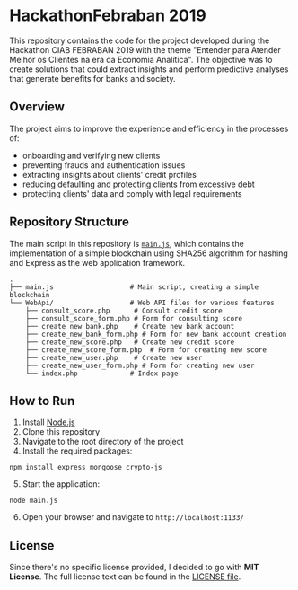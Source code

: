 # HackathonFebraban 2019

This repository contains the code for the project developed during the Hackathon CIAB FEBRABAN 2019 with the theme "Entender para Atender Melhor os Clientes na era da Economia Analítica". The objective was to create solutions that could extract insights and perform predictive analyses that generate benefits for banks and society.

## Overview

The project aims to improve the experience and efficiency in the processes of:

- onboarding and verifying new clients
- preventing frauds and authentication issues
- extracting insights about clients' credit profiles 
- reducing defaulting and protecting clients from excessive debt
- protecting clients' data and comply with legal requirements

## Repository Structure

The main script in this repository is [`main.js`](https://github.com/FernandoSLuz/HackathonFebraban_2019/blob/master/main.js), which contains the implementation of a simple blockchain using SHA256 algorithm for hashing and Express as the web application framework.

```
.
├── main.js                   # Main script, creating a simple blockchain
└── WebApi/                   # Web API files for various features
    ├── consult_score.php      # Consult credit score
    ├── consult_score_form.php # Form for consulting score
    ├── create_new_bank.php    # Create new bank account
    ├── create_new_bank_form.php # Form for new bank account creation
    ├── create_new_score.php   # Create new credit score
    ├── create_new_score_form.php  # Form for creating new score
    ├── create_new_user.php    # Create new user
    ├── create_new_user_form.php # Form for creating new user
    └── index.php             # Index page
```

## How to Run

1. Install [Node.js](https://nodejs.org/)
2. Clone this repository
3. Navigate to the root directory of the project
4. Install the required packages:
```
npm install express mongoose crypto-js
```
5. Start the application:
```
node main.js
```
6. Open your browser and navigate to `http://localhost:1133/`

## License

Since there's no specific license provided, I decided to go with **MIT License**. The full license text can be found in the [LICENSE file](LICENSE).
